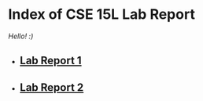 # Index of CSE 15L Lab Report

_Hello! :)_ 

* ## [Lab Report 1](https://eunggseo.github.io/cse15l-lab-reports/Week%202%20-%20Lab%20report.html)

 * ## [Lab Report 2](https://eunggseo.github.io/cse15l-lab-reports/Lab%20Report%202%20-%20Week%204.html)




